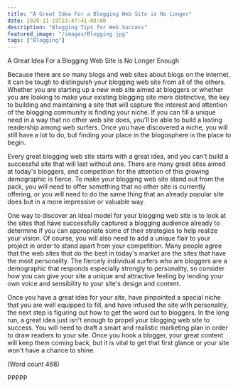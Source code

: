 ```yaml
---
title: "A Great Idea For a Blogging Web Site is No Longer"
date: 2020-11-19T23:47:41-08:00
description: "Blogging Tips for Web Success"
featured_image: "/images/Blogging.jpg"
tags: ["Blogging"]
---
```


A Great Idea For a Blogging Web Site is No Longer
Enough

 Because there are so many blogs and web sites about
blogs on the internet, it can be tough to distinguish your
blogging web site from all of the others. Whether you
are starting up a new web site aimed at bloggers or
whether you are looking to make your existing blogging
site more distinctive, the key to building and
maintaining a site that will capture the interest and
attention of the blogging community is finding your
niche. If you can fill a unique need in a way that no
other web site does, you'll be able to build a lasting
readership among web surfers. Once you have
discovered a niche, you will still have a lot to do, but
finding your place in the blogosphere is the place to
begin. 

Every great blogging web site starts with a great idea,
and you can't build a successful site that will last
without one. There are many great sites aimed at
today's bloggers, and competition for the attention of
this growing demographic is fierce. To make your
blogging web site stand out from the pack, you will
need to offer something that no other site is currently
offering, or you will need to do the same thing that an
already popular site does but in a more impressive or
valuable way. 

One way to discover an ideal model for your blogging
web site is to look at the sites that have successfully
captured a blogging audience already to determine if
you can appropriate some of their strategies to help
realize your vision. Of course, you will also need to add
a unique flair to your project in order to stand apart
from your competition. Many people agree that the web
sites that do the best in today's market are the sites that
have the most personality. The fiercely individual
surfers who are bloggers are a demographic that
responds especially strongly to personality, so consider
how you can give your site a unique and attractive
feeling by lending your own voice and sensibility to
your site's design and content. 

Once you have a great idea for your site, have
pinpointed a special niche that you are well equipped to
fill, and have infused the site with personality, the next
step is figuring out how to get the word out to bloggers.
In the long run, a great idea just isn't enough to propel
your blogging web site to success. You will need to
draft a smart and realistic marketing plan in order to
draw readers to your site. Once you hook a blogger,
your great content will keep them coming back, but it is
vital to get that first glance or your site won't have a
chance to shine. 

(Word count 468)

PPPPP
